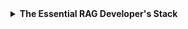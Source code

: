 <details>
<summary><strong>The Essential RAG Developer's Stack</strong></summary>

### 📥 Extraction
*Pull structured and unstructured data from different sources*

**Web**
- Crawl4AI
- FireCrawl
- ScrapeGraph AI

**Documents**
- Docling
- Lama Parse
- MegaParser
- ExtractThinker

### 🔪 Data Processing & Chunking
*Process and segment documents for optimal retrieval*

**Text Splitting**
- Instructor
- LlamaHub
- unstructured.io

**Chunking Strategies**
- Token-aware
- Recursive
- Semantic

### 🔠 Text Embeddings
*Convert text into embeddings for similarity search*

**Open**
- BGE
- Sbert
- Nomic
- Ollama

**Closed**
- Cohere
- OpenAI
- VoyageAI

### 🔍 Query Understanding
*Transform queries for better retrieval precision*
- HyDE
- Multi-query
- Query expansion

### 🔃 Retrieval Enhancement
*Improve relevance of retrieved documents*

**Re-ranking**
- BGE Rerank
- Cohere Rerank

**Hybrid Search**
- DPR
- ColBERT

**Unified Semantic Space**
- Superlinked

### 🔢 Vector Databases
*Store and search vector embeddings*
- Milvus
- Qdrant
- Weaviate
- Chroma
- Pinecone

### 🕸️ Knowledge Graphs
*Structure and connect information*
- Neo4j
- Grakn
- Wikibase

### 🔌 Open LLMs Access
*Enable running open models locally*
- Groq
- Ollama
- Together AI
- Hugging Face

### 🤖 LLMs
*Handle generation using retrieved context*

**Open**
- Phi-4
- Mistral
- Qwen 2.5
- Gemma 2
- LLama 3.3

**Closed**
- AWS
- Claude
- Gemini
- Cohere
- OpenAI

### 🛠️ Frameworks
*Simplify development so you don't have to build everything from scratch*
- LangChain
- LlamaIndex Index
- Haystack
- NeuML TxtAI
- Superlinked

### 🔭 Observability
*Monitor and debug your RAG pipeline*
- Arize AI
- WhyLabs
- LangSmith

### 🎛 Orchestration
- Beam AI
- Modal
- Prefect Marvin
- BentoML

### 📈 Evaluation
*Evaluate RAG System performance*
- Ragas
- Giskard
- TruLens

</details>
